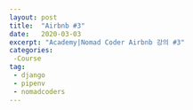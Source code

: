 ```yaml
---
layout: post
title:  "Airbnb #3"
date:   2020-03-03
excerpt: "Academy|Nomad Coder Airbnb 강의 #3"
categories: 
 -Course
tag:
 - django
 - pipenv
 - nomadcoders
---
```


## 

```linux

```